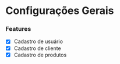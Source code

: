 # Configurações Gerais 



### Features

- [x] Cadastro de usuário
- [x] Cadastro de cliente
- [x] Cadastro de produtos
